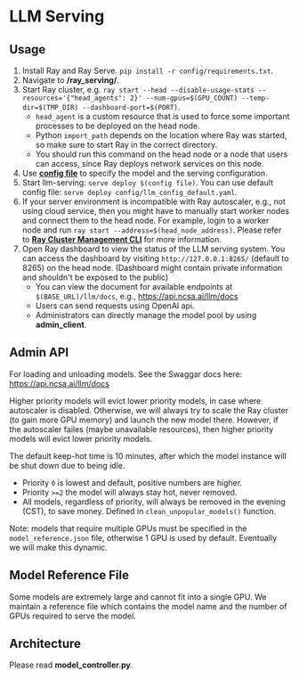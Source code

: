 # LLM Serving

## Usage

1. Install Ray and Ray Serve. `pip install -r config/requirements.txt`.
1. Navigate to **/ray_serving/**.
1. Start Ray cluster, e.g. `ray start --head --disable-usage-stats --resources='{"head_agents": 2}' --num-gpus=$(GPU_COUNT) --temp-dir=$(TMP_DIR) --dashboard-port=$(PORT)`.  
    - `head_agent` is a custom resource that is used to force some important processes to be deployed on the head node.
    - Python `import_path` depends on the location where Ray was started, so make sure to start Ray in the correct directory.
    - You should run this command on the head node or a node that users can access, since Ray deploys network services on this node.
1. Use [**config file**](https://docs.ray.io/en/latest/serve/production-guide/config.html#serve-in-production-config-file) to specify the model and the serving configuration.
1. Start llm-serving: `serve deploy $(config file)`. You can use default config file: `serve deploy config/llm_config_default.yaml`.
1. If your server environment is incompatible with Ray autoscaler, e.g., not using cloud service, then you might have to manually start worker nodes and connect them to the head node. For example, login to a worker node and run `ray start --address=$(head_node_address)`. Please refer to [**Ray Cluster Management CLI**](https://docs.ray.io/en/latest/cluster/cli.html) for more information.
1. Open Ray dashboard to view the status of the LLM serving system. You can access the dashboard by visiting `http://127.0.0.1:8265/` (default to 8265) on the head node. (Dashboard might contain private information and shouldn't be exposed to the public)
    - You can view the document for available endpoints at `$(BASE_URL)/llm/docs`, e.g., <https://api.ncsa.ai/llm/docs>
    - Users can send requests using OpenAI api.
    - Administrators can directly manage the model pool by using **admin_client**.

## Admin API
For loading and unloading models. 
See the Swaggar docs here: https://api.ncsa.ai/llm/docs

Higher priority models will evict lower priority models, in case where autoscaler is disabled. Otherwise, we will always try to scale the Ray cluster (to gain more GPU memory) and launch the new model there. However, if the autoscaler failes (maybe unavailable resources), then higher priority models will evict lower priority models.

The default keep-hot time is 10 minutes, after which the model instance will be shut down due to being idle.

* Priority `0` is lowest and default, positive numbers are higher.
* Priority `>=2` the model will always stay hot, never removed.
* All models, regardless of priority, will always be removed in the evening (CST), to save money. Defined in `clean_unpopular_models()` function.

Note: models that require multiple GPUs must be specified in the `model_reference.json` file, otherwise 1 GPU is used by default. Eventually we will make this dynamic.

## Model Reference File

Some models are extremely large and cannot fit into a single GPU. We maintain a reference file which contains the model name and the number of GPUs required to serve the model.

## Architecture

Please read **model_controller.py**.
